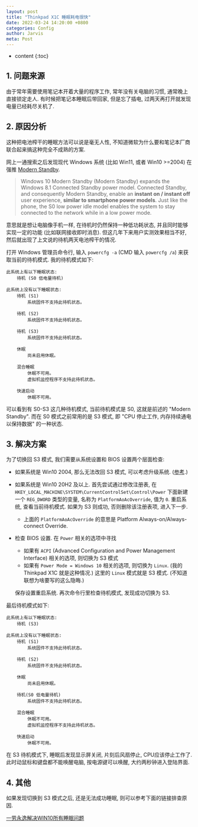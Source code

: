 ```yaml
---
layout: post
title: "Thinkpad X1C 睡眠耗电很快"
date: 2022-03-24 14:20:00 +0800
categories: Config
author: Jarvis
meta: Post
---
```


* content
{:toc}




## 1. 问题来源

由于常年需要使用笔记本开着大量的程序工作, 常年没有关电脑的习惯, 通常晚上直接锁定走人. 有时候把笔记本睡眠后带回家, 但是忘了插电, 过两天再打开就发现电量已经耗尽关机了. 

## 2. 原因分析

这种把电池榨干的睡眠方法可以说是毫无人性, 不知道微软为什么要和笔记本厂商联合起来搞这种完全不成熟的方案. 

网上一通搜索之后发现现代 Windows 系统 (比如 Win11, 或者 Win10 >=2004) 在强推 [Modern Standby](https://docs.microsoft.com/en-us/windows-hardware/design/device-experiences/modern-standby). 

> Windows 10 Modern Standby (Modern Standby) expands the Windows 8.1 Connected Standby power model. Connected Standby, and consequently Modern Standby, enable an **instant on / instant off** user experience, **similar to smartphone power models**. Just like the phone, the S0 low power idle model enables the system to stay connected to the network while in a low power mode.

意思就是想让电脑像手机一样, 在待机时仍然保持一种低功耗状态, 并且同时能够实现一定的功能 (比如联网接收即时消息). 但这几年下来用户实测效果相当不好, 然后就出现了上文说的待机两天电池榨干的情况. 

打开 Windows 管理员命令行, 输入 `powercfg -a` (CMD 输入 `powercfg /a`) 来获取当前的待机模式. 我的待机模式如下:

```text
此系统上有以下睡眠状态:
    待机 (S0 低电量待机)

此系统上没有以下睡眠状态:
    待机 (S1)
        系统固件不支持此待机状态。

    待机 (S2)
        系统固件不支持此待机状态。

    待机 (S3)
        系统固件不支持此待机状态。

    休眠
        尚未启用休眠。

    混合睡眠
        休眠不可用。
        虚拟机监控程序不支持此待机状态。

    快速启动
        休眠不可用。
```

可以看到有 S0-S3 这几种待机模式, 当前待机模式是 S0, 这就是前述的 "Modern Standby". 而在 S0 模式之前常用的是 S3 模式, 即 "CPU 停止工作, 内存持续通电以保持数据" 的一种状态. 

## 3. 解决方案

为了切换回 S3 模式, 我们需要从系统设置和 BIOS 设置两个层面检查:

* 如果系统是 Win10 2004, 那么无法改回 S3 模式, 可以考虑升级系统.  ([参考](https://www.reddit.com/r/Dell/comments/h0r56s/getting_back_s3_sleep_and_disabling_modern/).)

* 如果系统是 Win10 20H2 及以上. 首先尝试通过修改注册表, 在 `HKEY_LOCAL_MACHINE\SYSTEM\CurrentControlSet\Control\Power` 下面新建一个 `REG_DWORD` 类型的变量, 名称为 `PlatformAoAcOverride`, 值为 `0`. 重启系统, 查看当前待机模式. 如果为 S3 则成功, 否则删除该注册表项, 进入下一步.
  * 上面的 `PlatformAoAcOverride` 的意思是 Platform Always-on/Always-connect Override.

* 检查 BIOS 设置. 在 `Power` 相关的选项中寻找
  * 如果有 `ACPI` (Advanced Configuration and Power Management Interface) 相关的选项, 则切换为 S3 模式
  * 如果有 `Power Mode = Windows 10` 相关的选项, 则切换为 `Linux`. (我的 Thinkpad X1C 就是这种情况.) 这里的 `Linux` 模式就是 S3 模式. (不知道联想为啥要写的这么隐晦.)

  保存设置重启系统. 再次命令行里检查待机模式, 发现成功切换为 S3.

最后待机模式如下:

```text
此系统上有以下睡眠状态:
    待机 (S3)

此系统上没有以下睡眠状态:
    待机 (S1)
        系统固件不支持此待机状态。

    待机 (S2)
        系统固件不支持此待机状态。

    休眠
        尚未启用休眠。

    待机(S0 低电量待机)
        系统固件不支持此待机状态。

    混合睡眠
        休眠不可用。
        虚拟机监控程序不支持此待机状态。

    快速启动
        休眠不可用。
```

在 S3 待机模式下, 睡眠后发现显示屏关闭, 片刻后风扇停止, CPU应该停止工作了. 此时动鼠标和键盘都不能唤醒电脑, 按电源键可以唤醒, 大约两秒钟进入登陆界面. 

## 4. 其他

如果发现切换到 S3 模式之后, 还是无法成功睡眠, 则可以参考下面的链接排查原因.

[一劳永逸解决WIN10所有睡眠问题](https://zhuanlan.zhihu.com/p/93306740)

